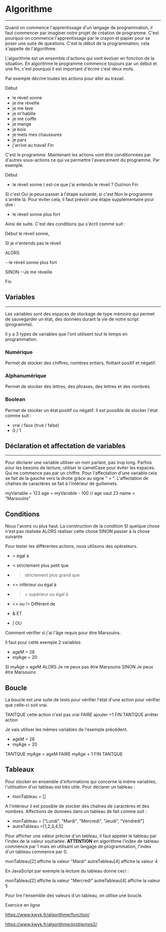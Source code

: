 # Algorithme
-------------

Quand on commence l'apprentissage d'un langage de programmation, il faut commencer par imaginer notre projet de création de programme. 
C'est pourquoi on commence l'apprentissage par le crayon et papier pour se poser une suite de questions. 
C'est le début de la programmation, cela s'appelle de l'algorithme. 

L'algorithme est un ensemble d'actions qui vont évoluer en fonction de la situation. 
En algorithme le programme commence toujours par un début et une fin, c'est pourquoi il est important d'écrire c'est deux mots.

Par exemple décrire toutes les actions pour aller au travail. 

Début
- le réveil sonne
- je me réveille
- je me lave
- je m'habille
- je me coiffe
- je mange 
- je bois
- je mets mes chaussures
- je pars
- j'arrive au travail
Fin

C'est le programme. Maintenant les actions vont être conditionnées par d'autres sous-actions ce qui va permettre l'avancement du programme. 
Par exemple. 

Début
- le réveil sonne ( est-ce que j'ai entendu le réveil ? Oui/non
Fin

Si c'est Oui je peux passer à l'étape suivante, si c'est Non le programme s'arrête là. 
Pour éviter cela, il faut prévoir une étape supplémentaire pour dire :
- le réveil sonne plus fort 

Ainsi de suite. 
C'est des conditions qui s'écrit comme suit :

Début
le réveil sonne,

SI je n'entends pas le réveil

ALORS

--le réveil sonne plus fort

SINON
--Je me réveille

Fin




## Variables
-------------

Les variables sont des espaces de stockage de type mémoire qui permet de sauvegarder un état, des données
durant la vie de notre script (programme). 

Il y a 3 types de variables que l'ont utilisent tout le temps en programmation. 

### Numérique

Permet de stocker des chiffres, nombres entiers, flottant positif et négatif. 


### Alphanumérique

Permet de stocker des lettres, des phrases, des lettres et des nombres. 



### Boolean

Permet de stocker un état positif ou négatif. 
Il est possible de stocker l'état comme suit :
- vrai / faux (true / false)
- 0 / 1


## Déclaration et affectation de variables
----------------------------

Pour déclarer une variable utiliser un nom parlant, pas trop long. Parfois pour les besoins de lecture,
utiliser le camelCase pour éviter les espaces. 
Qui ne commence pas par un chiffre. 
Pour l'affectation d'une variable cela se fait de la gauche vers la droite grâce au signe " = ". 
L'affectation de chaînes de caractères se fait à l'intérieur de guillemets. 


myVariable = 123
age = myVariable - 100       // age vaut 23
name = "Marsouins"


## Conditions

Nous l'avons vu plus haut. La construction de la condition
SI quelque chose n'est pas réalisée
ALORS réaliser cette chose
SINON passer à la chose suivante

Pour tester les différentes actions, nous utilisons des opérateurs. 
- = égal à
- < strictement plus petit que
- > strictement plus grand que
- <= inférieur ou égal à
- >= supérieur ou égal à

- <> ou != Différent de
- & ET
- | OU
 

Comment vérifier si j'ai l'âge requis pour être Marsouins. 

Il faut pour cette exemple 2 variables
- ageM = 26
- myAge = 20

SI myAge > ageM ALORS
Je ne peux pas être Marsouins
SINON
Je peux être Marsouins


## Boucle

La boucle est une suite de tests pour vérifier l'état d'une action pour vérifier que celle-ci soit vrai. 

TANTQUE cette action n'est pas vrai
FAIRE ajouter +1
FIN TANTQUE arrêter action

Je vais utiliser les mêmes variables de l'exemple précédent. 
- ageM = 26
- myAge = 20

TANTQUE myAge < ageM
FAIRE myAge + 1
FIN TANTQUE




## Tableaux

Pour stocker en ensemble d'informations qui concerne la même variables, l'utilisation d'un tableau est très utile. 
Pour déclarer un tableau :
- monTableau = []

A l'intérieur il est possible de stocker des chaînes de caractères et des nombres. 
Affections de données dans un tableau de fait comme suit :

- monTableau = ["Lundi", "Mardi", "Mercredi", "Jeudi", "Vendredi"]
- autreTableau =[1,2,3,4,5]

Pour afficher une valeur précise d'un tableau, il faut appeler le tableau par l'index de la valeur souhaitée. 
**ATTENTION** en algorithme l'index de tableau commence par 1 mais en utilisant un langage de programmation, l'index d'un tableau commence par 0.

monTableau[2] affiche la valeur "Mardi"
autreTableau[4] affiche la valeur 4

En JavaScript par exemple la lecture du tableau donne ceci :

monTableau[2] affiche la valeur "Mercredi"
autreTableau[4] affiche la valeur 5

Pour lire l'ensemble des valeurs d'un tableau, on utilise une boucle. 

















Exercice en ligne

https://www.kwyk.fr/algorithme/fonction/

https://www.kwyk.fr/algorithme/problemes2/
